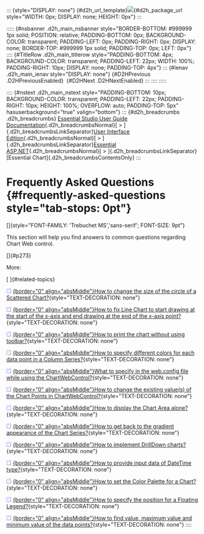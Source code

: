 ::: {style="DISPLAY: none"}
[](ms-xhelp:///?Id=d2h_url_template){#d2h_url_template}![](!package_url!){#d2h_package_url style="WIDTH: 0px; DISPLAY: none; HEIGHT: 0px"}
:::

::::: {#nsbanner .d2h_main_nsbanner style="BORDER-BOTTOM: #999999 1px solid; POSITION: relative; PADDING-BOTTOM: 0px; BACKGROUND-COLOR: transparent; PADDING-LEFT: 0px; PADDING-RIGHT: 0px; DISPLAY: none; BORDER-TOP: #999999 1px solid; PADDING-TOP: 0px; LEFT: 0px"}
:::: {#TitleRow .d2h_main_titlerow style="PADDING-BOTTOM: 4px; BACKGROUND-COLOR: transparent; PADDING-LEFT: 22px; WIDTH: 100%; PADDING-RIGHT: 10px; DISPLAY: none; PADDING-TOP: 4px"}
::: {#ienav .d2h_main_ienav style="DISPLAY: none"}
[](ms-xhelp:///?Id=bc75b473-6e38-4617-9333-403412923e16){#D2HPrevious .D2HPreviousEnabled}  [](ms-xhelp:///?Id=44b5de25-88a3-469a-a21d-57bf00e5954e){#D2HNext .D2HNextEnabled}
:::
::::
:::::

:::: {#nstext .d2h_main_nstext style="PADDING-BOTTOM: 10px; BACKGROUND-COLOR: transparent; PADDING-LEFT: 22px; PADDING-RIGHT: 10px; HEIGHT: 100%; OVERFLOW: auto; PADDING-TOP: 5px" hasuserbackground="true" valign="bottom"}
::: {#d2h_breadcrumbs .d2h_breadcrumbs}
[Essential Studio User Guide Documentation](ms-xhelp:///?Id=12457748-09e3-4d74-a240-8e049cedf030){.d2h_breadcrumbsNormal}[ \> ]{.d2h_breadcrumbsLinkSeparator}[User Interface Edition](ms-xhelp:///?Id=c29296b7-531c-413b-a0ec-488ca1f7f669){.d2h_breadcrumbsNormal}[ \> ]{.d2h_breadcrumbsLinkSeparator}[Essential ASP.NET](ms-xhelp:///?Id=25c35330-c127-4dad-9a92-ed79dc7261a6){.d2h_breadcrumbsNormal}[ \> ]{.d2h_breadcrumbsLinkSeparator}[Essential Chart]{.d2h_breadcrumbsContentsOnly}
:::

# Frequently Asked Questions {#frequently-asked-questions style="tab-stops: 0pt"}

[]{style="FONT-FAMILY: 'Trebuchet MS','sans-serif'; FONT-SIZE: 9pt"} 

This section will help you find answers to common questions regarding Chart Web control.

[]{#p273} 

More:

[ ]{#related-topics}

[![](button.gif){border="0" align="absMiddle"}How to change the size of the circle of a Scattered Chart?](ms-xhelp:///?Id=44b5de25-88a3-469a-a21d-57bf00e5954e){style="TEXT-DECORATION: none"}

[![](button.gif){border="0" align="absMiddle"}How to fix Line Chart to start drawing at the start of the x-axis and end drawing at the end of the x-axis point?](ms-xhelp:///?Id=6fd5512f-150b-4b2e-ade5-bb9709b5a4f0){style="TEXT-DECORATION: none"}

[![](button.gif){border="0" align="absMiddle"}How to print the chart without using toolbar?](ms-xhelp:///?Id=1148a0f2-7b3e-4e99-8986-5dabe4d9ca54){style="TEXT-DECORATION: none"}

[![](button.gif){border="0" align="absMiddle"}How to specify different colors for each data point in a Column Series?](ms-xhelp:///?Id=2305b8cb-a003-499d-b4c1-af632911b9e2){style="TEXT-DECORATION: none"}

[![](button.gif){border="0" align="absMiddle"}What to specify in the web.config file while using the ChartWebControl?](ms-xhelp:///?Id=d30c4382-8940-48eb-ae6b-73f89f51308e){style="TEXT-DECORATION: none"}

[![](button.gif){border="0" align="absMiddle"}How to change the existing value(s) of the Chart Points in ChartWebControl?](ms-xhelp:///?Id=4dd584c1-d15c-410c-8c1d-69d8048c954f){style="TEXT-DECORATION: none"}

[![](button.gif){border="0" align="absMiddle"}How to display the Chart Area alone?](ms-xhelp:///?Id=8b7126c2-5035-47a2-81c8-5910006c2824){style="TEXT-DECORATION: none"}

[![](button.gif){border="0" align="absMiddle"}How to get back to the gradient appearance of the Chart Series?](ms-xhelp:///?Id=d52ef75e-9799-4ef7-bf8f-5b554f451206){style="TEXT-DECORATION: none"}

[![](button.gif){border="0" align="absMiddle"}How to implement DrillDown charts?](ms-xhelp:///?Id=88708ccb-845d-4aaf-b302-12bd761d5f47){style="TEXT-DECORATION: none"}

[![](button.gif){border="0" align="absMiddle"}How to provide input data of DateTime type?](ms-xhelp:///?Id=9045f20d-39e3-4b9f-b787-9d3d93e36394){style="TEXT-DECORATION: none"}

[![](button.gif){border="0" align="absMiddle"}How to set the Color Palette for a Chart?](ms-xhelp:///?Id=192f86f3-c198-4711-9041-a1fe4b927ab5){style="TEXT-DECORATION: none"}

[![](button.gif){border="0" align="absMiddle"}How to specify the position for a Floating Legend?](ms-xhelp:///?Id=90ae803c-f07f-442d-94f1-8b4d1c9c3680){style="TEXT-DECORATION: none"}

[![](button.gif){border="0" align="absMiddle"}How to find value, maximum value and minimum value of the data points?](ms-xhelp:///?Id=604d0d86-9908-4e18-b455-4f4c199edbce){style="TEXT-DECORATION: none"}
::::
